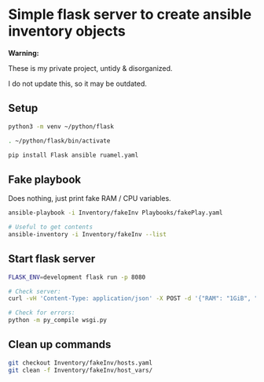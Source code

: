# Simple flask server to create ansible inventory objects 

**Warning:**

These is my private project, untidy & disorganized.

I do not update this, so it may be outdated.

## Setup
```bash
python3 -m venv ~/python/flask

. ~/python/flask/bin/activate

pip install Flask ansible ruamel.yaml
```

## Fake playbook

Does nothing, just print fake RAM / CPU variables.

```bash
ansible-playbook -i Inventory/fakeInv Playbooks/fakePlay.yaml 

# Useful to get contents
ansible-inventory -i Inventory/fakeInv --list
```

## Start flask server
```bash
FLASK_ENV=development flask run -p 8080

# Check server:
curl -vH 'Content-Type: application/json' -X POST -d '{"RAM": "1GiB", "CPU": 1, "Name": "test1", "Group": "others"}' 'localhost:8080/newhost'|jq .

# Check for errors:
python -m py_compile wsgi.py 
```

## Clean up commands
```bash
git checkout Inventory/fakeInv/hosts.yaml
git clean -f Inventory/fakeInv/host_vars/
```
